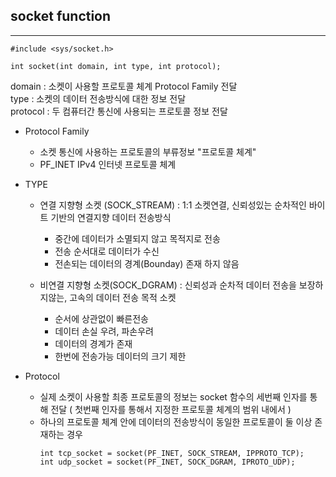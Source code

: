 ## socket function

---

```
#include <sys/socket.h>

int socket(int domain, int type, int protocol);
```
domain : 소켓이 사용할 프로토콜 체계 Protocol Family 전달  
type : 소켓의 데이터 전송방식에 대한 정보 전달  
protocol : 두 컴퓨터간 통신에 사용되는 프로토콜 정보 전달  


* Protocol Family  
  - 소켓 통신에 사용하는 프로토콜의 부류정보 "프로토콜 체계"  
  - PF_INET IPv4 인터넷 프로토콜 체계  

* TYPE  
  - 연결 지향형 소켓 (SOCK_STREAM) : 1:1 소켓연결, 신뢰성있는 순차적인 바이트 기반의 연결지향 데이터 전송방식
    - 중간에 데이터가 소멸되지 않고 목적지로 전송  
    - 전송 순서대로 데이터가 수신
    - 전손되는 데이터의 경계(Bounday) 존재 하지 않음  

  - 비연결 지향형 소켓(SOCK_DGRAM) : 신뢰성과 순차적 데이터 전송을 보장하지않는, 고속의 데이터 전송 목적 소켓
    - 순서에 상관없이 빠른전송
    - 데이터 손실 우려, 파손우려
    - 데이터의 경계가 존재
    - 한번에 전송가능 데이터의 크기 제한

* Protocol
  - 실제 소켓이 사용할 최종 프로토콜의 정보는 socket 함수의 세번째 인자를 통해 전달 ( 첫번째 인자를 통해서 지정한 프로토콜 체계의 범위 내에서 )
  - 하나의 프로토콜 체계 안에 데이터의 전송방식이 동일한 프로토콜이 둘 이상 존재하는 경우
    ```
    int tcp_socket = socket(PF_INET, SOCK_STREAM, IPPROTO_TCP);
    int udp_socket = socket(PF_INET, SOCK_DGRAM, IPROTO_UDP);
    ```
  
